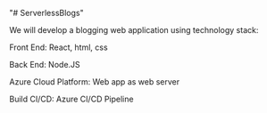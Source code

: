 "# ServerlessBlogs" 

We will develop a blogging web application using technology stack:

Front End:
    React, html, css

Back End:
    Node.JS

Azure Cloud Platform:
    Web app as web server

Build CI/CD: Azure CI/CD Pipeline



